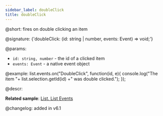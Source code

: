 ```yaml
---
sidebar_label: doubleClick
title: doubleClick
---          
```


@short: fires on double clicking an item

@signature: {'doubleClick: (id: string | number, events: Event) => void;'}

@params:
- `id: string, number` - the id of a clicked item
- `events: Event` - a native event object

@example:
list.events.on("DoubleClick", function(id, e){
   console.log("The item "+ list.selection.getId(id) +" was double clicked.");
});

@descr:

**Related sample**: [List. List Events](https://snippet.dhtmlx.com/iwt1yd61)	

@changelog: added in v6.1
